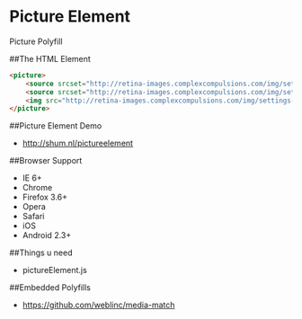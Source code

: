 Picture Element
==============

Picture Polyfill

##The HTML Element
```html
<picture>
    <source srcset="http://retina-images.complexcompulsions.com/img/settings-large.png 500w, http://retina-images.complexcompulsions.com/img/settings-small.png 2x 600w" media="(min-height: 500px)" />
    <source srcset="http://retina-images.complexcompulsions.com/img/settings-large.png 2x"/>
    <img src="http://retina-images.complexcompulsions.com/img/settings-small.png" />
</picture>
```

##Picture Element Demo
 * http://shum.nl/pictureelement

##Browser Support
* IE 6+
* Chrome
* Firefox 3.6+
* Opera
* Safari
* iOS 
* Android 2.3+

##Things u need
* pictureElement.js

##Embedded Polyfills
* https://github.com/weblinc/media-match
